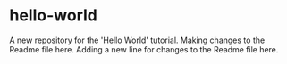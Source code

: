 # hello-world
A new repository for the 'Hello World' tutorial.
Making changes to the Readme file here.
Adding a new line for changes to the Readme file here.
